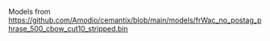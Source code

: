 Models from
https://github.com/Amodio/cemantix/blob/main/models/frWac_no_postag_phrase_500_cbow_cut10_stripped.bin